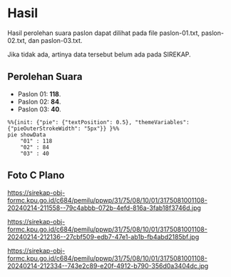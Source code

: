# Hasil

Hasil perolehan suara paslon dapat dilihat pada file paslon-01.txt, paslon-02.txt, dan paslon-03.txt.

Jika tidak ada, artinya data tersebut belum ada pada SIREKAP.

## Perolehan Suara

 * Paslon 01: **118**.
 * Paslon 02: **84**.
 * Paslon 03: **40**.

```mermaid
%%{init: {"pie": {"textPosition": 0.5}, "themeVariables": {"pieOuterStrokeWidth": "5px"}} }%%
pie showData
    "01" : 118
    "02" : 84
    "03" : 40
```
## Foto C Plano

https://sirekap-obj-formc.kpu.go.id/c684/pemilu/ppwp/31/75/08/10/01/3175081001108-20240214-211558--79c4abbb-072b-4efd-816a-3fab18f3746d.jpg

https://sirekap-obj-formc.kpu.go.id/c684/pemilu/ppwp/31/75/08/10/01/3175081001108-20240214-212136--27cbf509-edb7-47e1-ab1b-fb4abd2185bf.jpg

https://sirekap-obj-formc.kpu.go.id/c684/pemilu/ppwp/31/75/08/10/01/3175081001108-20240214-212334--743e2c89-e20f-4912-b790-356d0a3404dc.jpg
